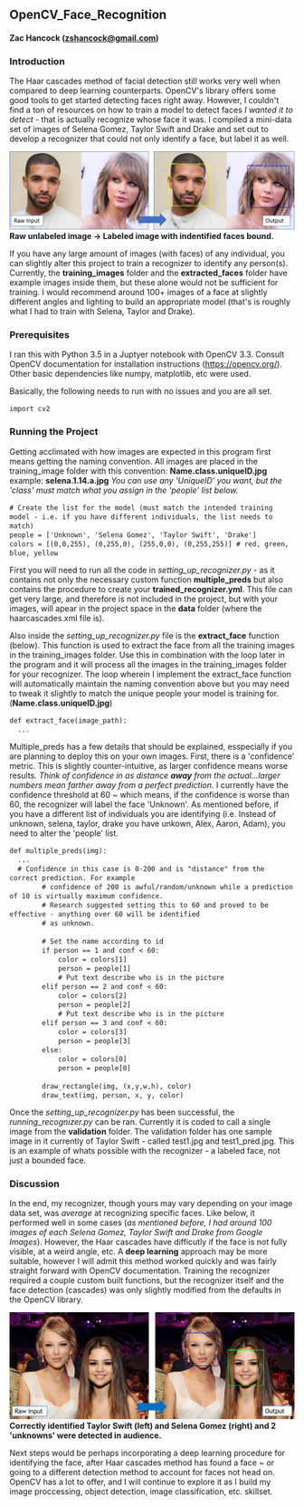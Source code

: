 
## OpenCV_Face_Recognition
#### Zac Hancock (zshancock@gmail.com)

### Introduction
The Haar cascades method of facial detection still works very well when compared to deep learning counterparts. OpenCV's library offers some good tools to get started detecting faces right away. However, I couldn't find a ton of resources on how to train a model to detect faces *I wanted it to detect* - that is actually recognize whose face it was. I compiled a mini-data set of images of Selena Gomez, Taylor Swift and Drake and set out to develop a recognizer that could not only identify a face, but label it as well. 

![alt text](https://github.com/zshancock/OpenCV_Face_Recognition/blob/master/graphics/validation_example.png)
**Raw unlabeled image -> Labeled image with indentified faces bound.**

If you have any large amount of images (with faces) of any individual, you can slightly alter this project to train a recognizer to identify any person(s). Currently, the **training_images** folder and the **extracted_faces** folder have example images inside them, but these alone would not be sufficient for training. I would recommend around 100+ images of a face at slightly different angles and lighting to build an appropriate model (that's is roughly what I had to train with Selena, Taylor and Drake). 

### Prerequisites

I ran this with Python 3.5 in a Juptyer notebook with OpenCV 3.3. Consult OpenCV documentation for installation instructions (https://opencv.org/). Other basic dependencies like numpy, matplotlib, etc were used. 

Basically, the following needs to run with no issues and you are all set. 
```
import cv2
```

### Running the Project

Getting acclimated with how images are expected in this program first means getting the naming convention. All images are placed in the training_image folder with this convention:
**Name.class.uniqueID.jpg** example: **selena.1.14.a.jpg**
*You can use any 'UniqueID' you want, but the 'class' must match what you assign in the 'people' list below.*

```
# Create the list for the model (must match the intended training model - i.e. if you have different individuals, the list needs to match)
people = ['Unknown', 'Selena Gomez', 'Taylor Swift', 'Drake']
colors = [(0,0,255), (0,255,0), (255,0,0), (0,255,255)] # red, green, blue, yellow
```

First you will need to run all the code in *setting_up_recognizer.py* - as it contains not only the necessary custom function **multiple_preds** but also contains the procedure to create your **trained_recognizer.yml**. This file can get very large, and therefore is not included in the project, but with your images, will apear in the project space in the **data** folder (where the haarcascades.xml file is). 

Also inside the *setting_up_recognizer.py* file is the **extract_face** function (below). This function is used to extract the face from all the training images in the training_images folder. Use this in combination with the loop later in the program and it will process all the images in the training_images folder for your recognizer. The loop wherein I implement the extract_face function will automatically maintain the naming convention above but you may need to tweak it slightly to match the unique people your model is training for. (**Name.class.uniqueID.jpg**) 

```
def extract_face(image_path):
  ...
```

Multiple_preds has a few details that should be explained, esspecially if you are planning to deploy this on your own images. First, there is a 'confidence' metric. This is slightly counter-intuitive, as larger confidence means worse results. *Think of confidence in as distance **away** from the actual...larger numbers mean farther away from a perfect prediction.* I currently have the confidence threshold at 60 ~ which means, if the confidence is worse than 60, the recognizer will label the face 'Unknown'. As mentioned before, if you have a different list of individuals you are identifying (i.e. Instead of unknown, selena, taylor, drake you have unkown, Alex, Aaron, Adam), you need to alter the 'people' list.  

```
def multiple_preds(img):
  ...
  # Confidence in this case is 0-200 and is "distance" from the correct prediction. For example
        # confidence of 200 is awful/random/unknown while a prediction of 10 is virtually maximum confidence.
        # Research suggested setting this to 60 and proved to be effective - anything over 60 will be identified 
        # as unknown. 
        
        # Set the name according to id
        if person == 1 and conf < 60:
            color = colors[1]
            person = people[1]
            # Put text describe who is in the picture
        elif person == 2 and conf < 60:
            color = colors[2]
            person = people[2]
            # Put text describe who is in the picture
        elif person == 3 and conf < 60:
            color = colors[3]
            person = people[3]
        else:
            color = colors[0]
            person = people[0]
            
        draw_rectangle(img, (x,y,w,h), color)
        draw_text(img, person, x, y, color)
```


Once the *setting_up_recognizer.py* has been successful, the *running_recognizer.py* can be ran. Currently it is coded to call a single image from the **validation** folder. The validation folder has one sample image in it currently of Taylor Swift - called test1.jpg and test1_pred.jpg. This is an example of whats possible with the recognizer - a labeled face, not just a bounded face. 


### Discussion

In the end, my recognizer, though yours may vary depending on your image data set, was *average* at recognizing specific faces. Like below, it performed well in some cases (*as mentioned before, I had around 100 images of each Selena Gomez, Taylor Swift and Drake from Google Images*). However, the Haar cascades have difficutly if the face is not fully visible, at a weird angle, etc. A **deep learning** approach may be more suitable, however I will admit this method worked quickly and was fairly straight forward with OpenCV documentation. Training the recognizer required a couple custom built functions, but the recognizer itself and the face detection (cascades) was only slightly modified from the defaults in the OpenCV library. 


![alt text](https://github.com/zshancock/OpenCV_Face_Recognition/blob/master/graphics/validation_example2.png)
**Correctly identified Taylor Swift (left) and Selena Gomez (right) and 2 'unknowns' were detected in audience.**


Next steps would be perhaps incorporating a deep learning procedure for identifying the face, after Haar cascades method has found a face ~ or going to a different detection method to account for faces not head on. OpenCV has a lot to offer, and I will continue to explore it as I build my image proccessing, object detection, image classification, etc. skillset. 
